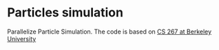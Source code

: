 # Particles simulation

Parallelize Particle Simulation. The code is based on [CS 267 at Berkeley University](http://people.eecs.berkeley.edu/~mme/cs267-2016/hw2/index.html)


